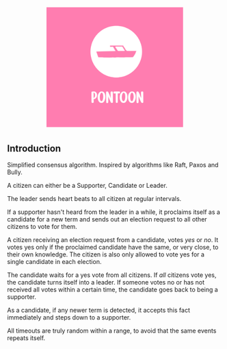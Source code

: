 <h1 align="center">
    <img src="docs/images/pontoon.png" width="320" />
</h1>

## Introduction

Simplified consensus algorithm. Inspired by algorithms like Raft, Paxos and Bully.

A citizen can either be a Supporter, Candidate or Leader.

The leader sends heart beats to all citizen at regular intervals.

If a supporter hasn't heard from the leader in a while, it proclaims itself as a candidate for a new term and sends out an election request to all other citizens to vote for them.

A citizen receiving an election request from a candidate, votes *yes* or *no*. It votes yes only if the proclaimed candidate have the same, or very close, to their own knowledge. The citizen is also only allowed to vote yes for a single candidate in each election.

The candidate waits for a yes vote from all citizens. If *all* citizens vote yes, the candidate turns itself into a leader. If someone votes no or has not received all votes within a certain time, the candidate goes back to being a supporter.

As a candidate, if any newer term is detected, it accepts this fact immediately and steps down to a supporter.

All timeouts are truly random within a range, to avoid that the same events repeats itself.
